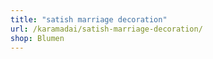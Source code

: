 ```yaml
---
title: "satish marriage decoration"
url: /karamadai/satish-marriage-decoration/
shop: Blumen
---
```

